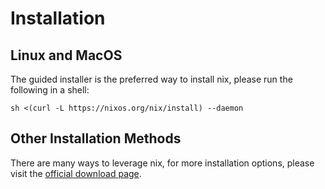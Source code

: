 # Installation

## Linux and MacOS

The guided installer is the preferred way to install nix, please run the following in a shell:
```
sh <(curl -L https://nixos.org/nix/install) --daemon
```

## Other Installation Methods

There are many ways to leverage nix, for more installation options, please visit
the [official download page](https://nixos.org/download.html).

